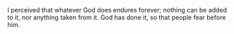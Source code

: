 I perceived that whatever God does endures forever; nothing can be added to it, nor anything taken from it. God has done it, so that people fear before him.
